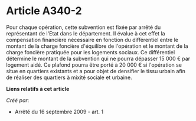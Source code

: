 # Article A340-2

Pour chaque opération, cette subvention est fixée par arrêté du représentant de l'Etat dans le département. Il évalue à cet
effet la compensation financière nécessaire en fonction du différentiel entre le montant de la charge foncière d'équilibre de
l'opération et le montant de la charge foncière pratiquée pour les logements sociaux. Ce différentiel détermine le montant de
la subvention qui ne pourra dépasser 15 000 € par logement aidé. Ce plafond pourra être porté à 20 000 € si l'opération se
situe en quartiers existants et a pour objet de densifier le tissu urbain afin de réaliser des quartiers à mixité sociale et
urbaine.

**Liens relatifs à cet article**

_Créé par_:

  - Arrêté du 16 septembre 2009 - art. 1
